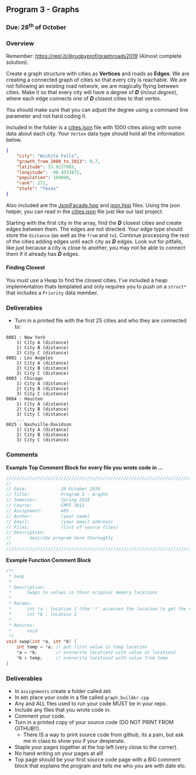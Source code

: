 ## Program 3 - Graphs
### Due: 28<sup>th</sup> of October

### Overview

Remember: https://repl.it/@rugbyprof/graphroads2019 (Almost complete solution).

Create a graph structure with cities as __Vertices__ and roads as __Edges__. We are creating a connected graph of cities so that every city is reachable. We are not following an existing road network, we are magically flying between cities. Make it so that every city will have a degree of ***D*** (*in/out degree*), where each edge connects one of ***D*** closest cities to that vertex.

You should make sure that you can adjust the degree using a command line parameter and not hard coding it. 

Included in the folder is a [cities.json](./cities.json) file with 1000 cities along with some data about each city. Your `Vertex` data type should hold all the information below.

```json
{
	"city": "Wichita Falls",
	"growth_from_2000_to_2013": 0.7,
	"latitude": 33.9137085,
	"longitude": -98.4933873,
	"population": 104898,
	"rank": 271,
	"state": "Texas"
}
```

Also included are the [JsonFacade.hpp](./JsonFacade.hpp) and [json.hpp](json.hpp) files. Using the json helper, you can read in the [cities.json](./cities.json) file just like our last project. 

Starting with the first city in the array, find the ***D*** closest cities and create edges between them. The edges are not directed. Your edge type should store the `distance` (as well as the `from` and `to`). Continue processing the rest of the cities adding edges until each city as ***D*** edges. Look out for pitfalls, like just because a city is close to another, you may not be able to connect them if it already has ***D*** edges. 

#### Finding Closest

You must use a Heap to find the closest cities. I've included a heap implementation thats templated and only requires you to push on a `struct*` that includes a `Priority` data member. 

### Deliverables

- Turn in a printed file with the first 25 cities and who they are connected to:

```
0001 : New York 
    1) City A (distance)
	1) City B (distance)
	2) City C (distance)
0002 : Los Angeles
    1) City A (distance)
	2) City B (distance)
	3) City C (distance)
0003 : Chicago
    1) City A (distance)
	2) City B (distance)
	3) City C (distance)
0004 : Houston
    1) City A (distance)
	2) City B (distance)
	3) City C (distance)
	...
0025 : Nashville-Davidson
    1) City A (distance)
	2) City B (distance)
	3) City C (distance)
```

### Comments

**Example Top Comment Block for every file you wrote code in ...**

```cpp
///////////////////////////////////////////////////////////////////////////////
//
// Date:             28 October 2019
// Title:            Program 3 - Graphs
// Semester:         Spring 2018
// Course:           CMPS 3013 
// Assignment:       A05
// Author:           (your name)
// Email:            (your email address)
// Files:            (list of source files)
// Description:
//       describe program here thoroughly
//
/////////////////////////////////////////////////////////////////////////////////
```

**Example Function Comment Block**

```cpp
/**
 * Swap
 * 
 * Description:
 *      Swaps to values in thier original memory locations
 * 
 * Params:
 *      int *a : location 1 (the '*' accesses the location to get the value)
 *      int *b : locatoin 2
 * 
 * Returns:
 *      void
 */
void swap(int *a, int *b) {
    int temp = *a; // put first value in temp location
    *a = *b;       // overwrite location1 with value at location2
    *b = temp;     // overwrite location2 with value from temp
}
```

### Deliverables

- In `assignments` create a folder called `A05`
- In `A05` place your code in a file called `graph_builder.cpp`
- Any and ALL files used to run your code MUST be in your repo.
- Include any files that you wrote code in.
- Comment your code. 
- Turn in a printed copy of your source code (DO NOT PRINT FROM GITHUB!!). 
  - There IS a way to print source code from github, its a pain, but ask me in class to show you if your desperate.
- Staple your pages together at the top left (very close to the corner).
- No hand writing on your pages at all! 
- Top page should be your first source code page with a BIG comment block that explains the program and tells me who you are with date etc.

